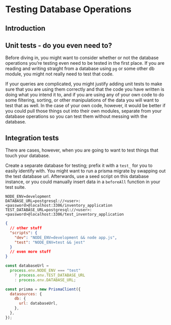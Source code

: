 # Testing Database Operations

## Introduction

## Unit tests - do you even need to?

Before diving in, you might want to consider whether or not the database
operations you’re testing even need to be tested in the first place. If you are
reading and writing straight from a database using `pg` or some other db
module, you might not really need to test that code.

If your queries are complicated, you might justify adding unit tests to make
sure that you are using them correctly and that the code you have written is
doing what you intend it to, and if you are using any of your own code to do
some filtering, sorting, or other manipulations of the data you will want to
test that as well. In the case of your own code, however, it would be better if
you could pull those things out into their own modules, separate from your
database operations so you can test them without messing with the database.

## Integration tests

There are cases, however, when you are going to want to test things that touch
your database.

Create a separate database for testing; prefix it with a `test_` for you to
easily identify with. You might want to run a prisma migrate by swapping out
the test database url. Afterwards, use a seed script on this database instance,
or you could manually insert data in a `beforeAll` function in your test suite.

```dotenv
NODE_ENV=development
DATABASE_URL=postgresql://<user>:<password>@localhost:3306/inventory_application
TEST_DATABASE_URL=postgresql://<user>:<password>@localhost:3306/test_inventory_application
```

```json
{
  // other stuff
  "scripts": {
    "dev": "NODE_ENV=development && node app.js",
    "test": "NODE_ENV=test && jest"
  }
  // even more stuff
}
```

```js
const databaseUrl =
  process.env.NODE_ENV === "test"
    ? process.env.TEST_DATABASE_URL
    : process.env.DATABASE_URL;

const prisma = new PrismaClient({
  datasources: {
    db: {
      url: databaseUrl,
    },
  },
});
```
